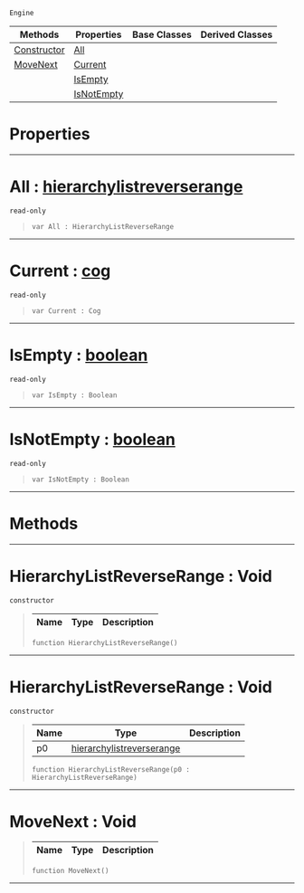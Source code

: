  `Engine`

|Methods|Properties|Base Classes|Derived Classes|
|---|---|---|---|
|[ Constructor](https://plasmaengine.github.io/PlasmaDocs/Plasma1/C++/code_reference/class_reference/hierarchylistreverserange.md#hierarchylistreverserang)|[ All](https://plasmaengine.github.io/PlasmaDocs/Plasma1/C++/code_reference/class_reference/hierarchylistreverserange.md#all-plasma-engine-document)| | |
|[ MoveNext](https://plasmaengine.github.io/PlasmaDocs/Plasma1/C++/code_reference/class_reference/hierarchylistreverserange.md#movenext-void)|[ Current](https://plasmaengine.github.io/PlasmaDocs/Plasma1/C++/code_reference/class_reference/hierarchylistreverserange.md#current-plasma-engine-docu)| | |
| |[ IsEmpty](https://plasmaengine.github.io/PlasmaDocs/Plasma1/C++/code_reference/class_reference/hierarchylistreverserange.md#isempty-plasma-engine-docu)| | |
| |[ IsNotEmpty](https://plasmaengine.github.io/PlasmaDocs/Plasma1/C++/code_reference/class_reference/hierarchylistreverserange.md#isnotempty-plasma-engine-d)| | |


 #  Properties


---  
 #  All : [hierarchylistreverserange](https://plasmaengine.github.io/PlasmaDocs/Plasma1/C++/code_reference/class_reference/hierarchylistreverserange.md)

 `read-only`

> 
> ``` lang=cpp, name=Lightning
> var All : HierarchyListReverseRange


---  
 #  Current : [cog](https://plasmaengine.github.io/PlasmaDocs/Plasma1/C++/code_reference/class_reference/cog.md)

 `read-only`

> 
> ``` lang=cpp, name=Lightning
> var Current : Cog


---  
 #  IsEmpty : [boolean](https://plasmaengine.github.io/PlasmaDocs/Plasma1/C++/code_reference/lightning_base_types/boolean.md)

 `read-only`

> 
> ``` lang=cpp, name=Lightning
> var IsEmpty : Boolean


---  
 #  IsNotEmpty : [boolean](https://plasmaengine.github.io/PlasmaDocs/Plasma1/C++/code_reference/lightning_base_types/boolean.md)

 `read-only`

> 
> ``` lang=cpp, name=Lightning
> var IsNotEmpty : Boolean


---  
 #  Methods


---  
 #  HierarchyListReverseRange : Void

 `constructor`

> 
> |Name|Type|Description|
> |---|---|---|
> ``` lang=cpp, name=Lightning
> function HierarchyListReverseRange()
> ``` 


---  
 #  HierarchyListReverseRange : Void

 `constructor`

> 
> |Name|Type|Description|
> |---|---|---|
> |p0|[hierarchylistreverserange](https://plasmaengine.github.io/PlasmaDocs/Plasma1/C++/code_reference/class_reference/hierarchylistreverserange.md)| |
> ``` lang=cpp, name=Lightning
> function HierarchyListReverseRange(p0 : HierarchyListReverseRange)
> ``` 


---  
 #  MoveNext : Void

> 
> |Name|Type|Description|
> |---|---|---|
> ``` lang=cpp, name=Lightning
> function MoveNext()
> ``` 


---  
 

 